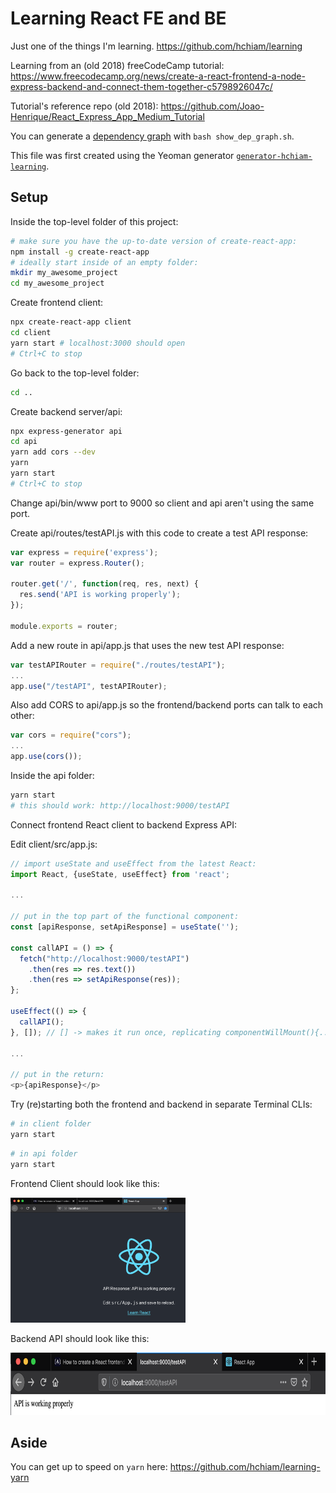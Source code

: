 # Learning React FE and BE

Just one of the things I'm learning. <https://github.com/hchiam/learning>

Learning from an (old 2018) freeCodeCamp tutorial: <https://www.freecodecamp.org/news/create-a-react-frontend-a-node-express-backend-and-connect-them-together-c5798926047c/>

Tutorial's reference repo (old 2018): <https://github.com/Joao-Henrique/React_Express_App_Medium_Tutorial>

You can generate a [dependency graph](https://github.com/hchiam/learning-dependency-cruiser) with `bash show_dep_graph.sh`.

This file was first created using the Yeoman generator [`generator-hchiam-learning`](https://www.npmjs.com/package/generator-hchiam-learning).

## Setup

Inside the top-level folder of this project:

```bash
# make sure you have the up-to-date version of create-react-app:
npm install -g create-react-app
# ideally start inside of an empty folder:
mkdir my_awesome_project
cd my_awesome_project
```

Create frontend client:

```bash
npx create-react-app client
cd client
yarn start # localhost:3000 should open
# Ctrl+C to stop
```

Go back to the top-level folder:

```bash
cd ..
```

Create backend server/api:

```bash
npx express-generator api
cd api
yarn add cors --dev
yarn
yarn start
# Ctrl+C to stop
```

Change api/bin/www port to 9000 so client and api aren't using the same port.

Create api/routes/testAPI.js with this code to create a test API response:

```js
var express = require('express');
var router = express.Router();

router.get('/', function(req, res, next) {
  res.send('API is working properly');
});

module.exports = router;
```

Add a new route in api/app.js that uses the new test API response:

```js
var testAPIRouter = require("./routes/testAPI");
...
app.use("/testAPI", testAPIRouter);
```

Also add CORS to api/app.js so the frontend/backend ports can talk to each other:

```js
var cors = require("cors");
...
app.use(cors());
```

Inside the api folder:

```bash
yarn start
# this should work: http://localhost:9000/testAPI
```

Connect frontend React client to backend Express API:

Edit client/src/app.js:

```js
// import useState and useEffect from the latest React:
import React, {useState, useEffect} from 'react';

...

// put in the top part of the functional component:
const [apiResponse, setApiResponse] = useState('');

const callAPI = () => {
  fetch("http://localhost:9000/testAPI")
    .then(res => res.text())
    .then(res => setApiResponse(res));
};

useEffect(() => {
  callAPI();
}, []); // [] -> makes it run once, replicating componentWillMount(){...} behaviour:\

...

// put in the return:
<p>{apiResponse}</p>
```

Try (re)starting both the frontend and backend in separate Terminal CLIs:

```bash
# in client folder
yarn start
```

```bash
# in api folder
yarn start
```

Frontend Client should look like this:

<img src="https://github.com/hchiam/learning-react-fe-and-be/blob/master/client.png" height="200" alt="frontend client"/>

Backend API should look like this:

<img src="https://github.com/hchiam/learning-react-fe-and-be/blob/master/api.png" height="100" alt="backend API"/>

## Aside

You can get up to speed on `yarn` here: <https://github.com/hchiam/learning-yarn>
